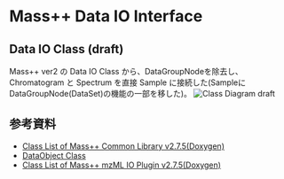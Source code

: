 # Mass++ Data IO Interface

## Data IO Class (draft)
Mass++ ver2 の Data IO Class から、DataGroupNodeを除去し、Chromatogram と Spectrum を直接 Sample に接続した(SampleにDataGroupNode(DataSet)の機能の一部を移した)。
![Class Diagram draft](http://hautbois.jp/~masaki/mspp-common-lib/DataClass_draft1.png "Class diagram of Data IO Class")



## 参考資料
- [Class List of Mass++ Common Library v2.7.5(Doxygen)][1]
 - [DataObject Class][2]
- [Class List of Mass++ mzML IO Plugin v2.7.5(Doxygen)][3]

 
 
 [1]:http://hautbois.jp/~masaki/mspp-common-lib/html/annotated.html
 [2]:http://hautbois.jp/~masaki/mspp-common-lib/html/namespacekome_1_1objects.html
 [3]:http://hautbois.jp/~masaki/mspp-mzmlio/html/annotated.html
